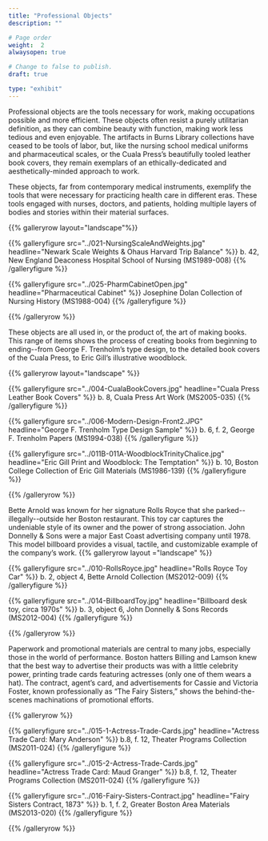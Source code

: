 ```yaml
---
title: "Professional Objects"
description: ""

# Page order
weight:  2
alwaysopen: true

# Change to false to publish.
draft: true

type: "exhibit"
---
```

Professional objects are the tools necessary for work, making occupations possible and more efficient. These objects often resist a purely utilitarian definition, as they can combine beauty with function, making work less tedious and even enjoyable. The artifacts in Burns Library collections have ceased to be tools of labor, but, like the nursing school medical uniforms and pharmaceutical scales, or the Cuala Press’s beautifully tooled leather book covers, they remain exemplars of an ethically-dedicated and aesthetically-minded approach to work.

These objects, far from contemporary medical instruments, exemplify the tools that were necessary for practicing health care in different eras. These tools engaged with nurses, doctors, and patients, holding multiple layers of bodies and stories within their material surfaces.

{{% galleryrow layout="landscape"%}}

{{% galleryfigure src="../021-NursingScaleAndWeights.jpg" headline="Newark Scale Weights & Ohaus Harvard Trip Balance" %}}
b. 42, New England Deaconess Hospital School of Nursing (MS1989-008)
{{% /galleryfigure %}}

{{% galleryfigure src="../025-PharmCabinetOpen.jpg" headline="Pharmaceutical Cabinet" %}}
Josephine Dolan Collection of Nursing History (MS1988-004)
{{% /galleryfigure %}}

{{% /galleryrow %}}

 These objects are all used in, or the product of, the art of making books. This range of items shows the process of creating books from beginning to ending--from George F. Trenholm’s type design, to the detailed book covers of the Cuala Press, to Eric Gill’s illustrative woodblock.

{{% galleryrow layout="landscape" %}}

{{% galleryfigure src="../004-CualaBookCovers.jpg" headline="Cuala Press Leather Book Covers" %}}
b. 8, Cuala Press Art Work (MS2005-035)
{{% /galleryfigure %}}

{{% galleryfigure src="../006-Modern-Design-Front2.JPG" headline="George F. Trenholm Type Design Sample" %}}
b. 6, f. 2, George F. Trenholm Papers (MS1994-038)
{{% /galleryfigure %}}

{{% galleryfigure src="../011B-011A-WoodblockTrinityChalice.jpg" headline="Eric Gill Print and Woodblock: The Temptation" %}}
b. 10, Boston College Collection of Eric Gill Materials (MS1986-139)
{{% /galleryfigure %}}

{{% /galleryrow %}}

Bette Arnold was known for her signature Rolls Royce that she parked--illegally--outside her Boston restaurant. This toy car captures the undeniable style of its owner and the power of strong association. John Donnelly & Sons were a major East Coast advertising company until 1978. This model billboard provides a visual, tactile, and customizable example of the company’s work.
{{% galleryrow layout ="landscape" %}}

{{% galleryfigure src="../010-RollsRoyce.jpg" headline="Rolls Royce Toy Car" %}}
b. 2, object 4, Bette Arnold Collection (MS2012-009)
{{% /galleryfigure %}}

{{% galleryfigure src="../014-BillboardToy.jpg" headline="Billboard desk toy, circa 1970s" %}}
b. 3, object 6, John Donnelly & Sons Records (MS2012-004)
{{% /galleryfigure %}}

{{% /galleryrow %}}

Paperwork and promotional materials are central to many jobs, especially those in the world of performance. Boston hatters Billing and Lamson knew that the best way to advertise their products was with a little celebrity power, printing trade cards featuring actresses (only one of them wears a hat). The contract, agent’s card, and advertisements for Cassie and Victoria Foster, known professionally as “The Fairy Sisters,” shows the behind-the-scenes machinations of promotional efforts.

{{% galleryrow %}}

{{% galleryfigure src="../015-1-Actress-Trade-Cards.jpg" headline="Actress Trade Card: Mary Anderson" %}}
b.8, f. 12, Theater Programs Collection (MS2011-024)
{{% /galleryfigure %}}

{{% galleryfigure src="../015-2-Actress-Trade-Cards.jpg" headline="Actress Trade Card: Maud Granger" %}}
b.8, f. 12, Theater Programs Collection (MS2011-024)
{{% /galleryfigure %}}

{{% galleryfigure src="../016-Fairy-Sisters-Contract.jpg" headline="Fairy Sisters Contract, 1873" %}}
b. 1, f. 2, Greater Boston Area Materials (MS2013-020)
{{% /galleryfigure %}}

{{% /galleryrow %}}
